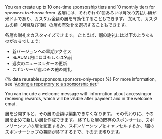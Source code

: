 You can create up to 10 one-time sponsorship tiers and 10 monthly tiers for sponsors to choose from. 各層には、それぞれの1回あるいは月次の支払い額が米ドルであり、カスタム金額の層を有効化することもできます。 加えて、カスタムの額（月額及び1回）の層の有効化を選択することもできます。

各層の謝礼をカスタマイズできます。 たとえば、層の謝礼には以下のようなものがあるでしょう:
- 新バージョンへの早期アクセス
- README内にロゴもしくは名前
- 週次のニュースレターの更新
- スポンサーが喜ぶその他の謝礼

{% data reusables.sponsors.sponsors-only-repos %} For more information, see "[Adding a repository to a sponsorship tier](/sponsors/receiving-sponsorships-through-github-sponsors/managing-your-sponsorship-tiers#adding-a-repository-to-a-sponsorship-tier)."

You can include a welcome message with information about accessing or receiving rewards, which will be visible after payment and in the welcome email.

層を公開すると、その層の金額は編集できなくなります。 その代わりに、その層を止めて新しい層を作成できます。 終了した層の既存のスポンサーは、スポンサーシップの層を変更するか、スポンサーシップをキャンセルするか、1回のスポンサーシップの期間が終了するまで、そのまま残ります。
